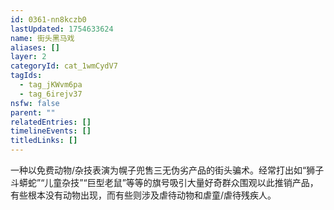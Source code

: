 ```yaml
---
id: 0361-nn8kczb0
lastUpdated: 1754633624
name: 街头黑马戏
aliases: []
layer: 2
categoryId: cat_1wmCydV7
tagIds:
  - tag_jKWvm6pa
  - tag_6irejv37
nsfw: false
parent: ""
relatedEntries: []
timelineEvents: []
titledLinks: []
---
```


一种以免费动物/杂技表演为幌子兜售三无伪劣产品的街头骗术。经常打出如“狮子斗蟒蛇”“儿童杂技”“巨型老鼠”等等的旗号吸引大量好奇群众围观以此推销产品，有些根本没有动物出现，而有些则涉及虐待动物和虐童/虐待残疾人。